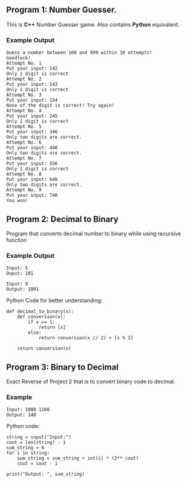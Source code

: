 ## Program 1: Number Guesser.
This is **C++** Number Guesser game. Also contains **Python** equivalent.
### Example Output
```
Guess a number between 100 and 999 within 10 attempts!
Goodluck!
Attempt No. 1
Put your input: 142
Only 1 digit is correct
Attempt No. 2
Put your input: 143
Only 1 digit is correct
Attempt No. 3
Put your input: 154
None of the digit is correct! Try again!
Attempt No. 4
Put your input: 245
Only 1 digit is correct
Attempt No. 5
Put your input: 346
Only two digits are correct.
Attempt No. 6
Put your input: 446
Only two digits are correct.
Attempt No. 7
Put your input: 556
Only 1 digit is correct
Attempt No. 8
Put your input: 646
Only two digits are correct.
Attempt No. 9
Put your input: 746
You won!
```
## Program 2: Decimal to Binary
Program that converts decimal number to binary while using recursive function
### Example Output
```
Input: 5
Ouput: 101

Input: 9
Output: 1001
```
Python Code for better understanding:
```
def decimal_to_binary(x):
    def conversion(x):
        if x == 1:
            return [x]
        else:
            return conversion(x // 2) + [x % 2]
    
    return conversion(x)
```

## Program 3: Binary to Decimal
Exact Reverse of Project 2 that is to convert binary code to decimal.

### Example
```
Input: 1000 1100
Output: 140
```
Python code:
```
string = input("Input:")
cout = len(string) - 1
sum_string = 0
for i in string:
    sum_string = sum_string + int(i) * (2** cout)
    cout = cout - 1

print("Output: ", sum_string)
```
